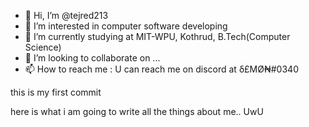 - 👋 Hi, I’m @tejred213
- 👀 I’m interested in computer software developing 
- 🌱 I’m currently studying at MIT-WPU, Kothrud, B.Tech(Computer Science)
- 💞️ I’m looking to collaborate on ...
- 📫 How to reach me : U can reach me on discord at δ£MØ₦#0340
 

 this is my first commit 

here is what i am going to write all the things about me.. UwU